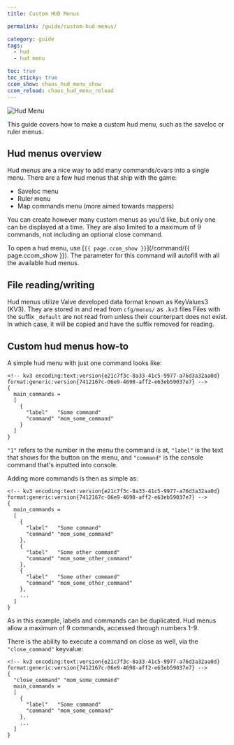 ```yaml
---
title: Custom HUD Menus

permalink: /guide/custom-hud-menus/

category: guide
tags:
  - hud
  - hud menu

toc: true
toc_sticky: true
ccom_show: chaos_hud_menu_show
ccom_reload: chaos_hud_menu_reload
---
```


![Hud Menu](/assets/images/custom-hud-menus_guide/custom-hud-menus-header.png)

This guide covers how to make a custom hud menu, such as the saveloc or ruler menus.

## Hud menus overview
Hud menus are a nice way to add many commands/cvars into a single menu.
There are a few hud menus that ship with the game:
- Saveloc menu
- Ruler menu
- Map commands menu (more aimed towards mappers)

You can create however many custom menus as you'd like, but only one can be displayed at a time.
They are also limited to a maximum of 9 commands, not including an optional close command.

To open a hud menu, use [`{{ page.ccom_show }}`](/command/{{ page.ccom_show }}).
The parameter for this command will autofill with all the available hud menus.

## File reading/writing
Hud menus utilize Valve developed data format known as KeyValues3 (KV3). They are stored in and read from `cfg/menus/` as `.kv3` files
Files with the suffix `_default` are not read from unless their counterpart does not exist. 
In which case, it will be copied and have the suffix removed for reading.

## Custom hud menus how-to
A simple hud menu with just one command looks like:
```
<!-- kv3 encoding:text:version{e21c7f3c-8a33-41c5-9977-a76d3a32aa0d} format:generic:version{7412167c-06e9-4698-aff2-e63eb59037e7} -->
{
  main_commands =
  [
    {
      "label"   "Some command"
      "command" "mom_some_command"
    }
  ]
}
```
`"1"` refers to the number in the menu the command is at, `"label"` is the text that shows for the button on the menu, and `"command"` is the console command that's inputted into console.

Adding more commands is then as simple as:
```
<!-- kv3 encoding:text:version{e21c7f3c-8a33-41c5-9977-a76d3a32aa0d} format:generic:version{7412167c-06e9-4698-aff2-e63eb59037e7} -->
{
  main_commands =
  [
    {
      "label"   "Some command"
      "command" "mom_some_command"
    },
    {
      "label"   "Some other command"
      "command" "mom_some_other_command"
    },
    {
      "label"   "Some other command"
      "command" "mom_some_other_command"
    },
    ...
  ]
}
```
As in this example, labels and commands can be duplicated.
Hud menus allow a maximum of 9 commands, accessed through numbers 1-9.

There is the ability to execute a command on close as well, via the `"close_command"` keyvalue:
```
<!-- kv3 encoding:text:version{e21c7f3c-8a33-41c5-9977-a76d3a32aa0d} format:generic:version{7412167c-06e9-4698-aff2-e63eb59037e7} -->
{
  "close_command" "mom_some_command"
  main_commands =
  [
    {
      "label"   "Some command"
      "command" "mom_some_command"
    },
    ...
  ]
}
```
